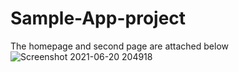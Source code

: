 # Sample-App-project
The homepage and second page are attached below
![Screenshot 2021-06-20 204918](https://user-images.githubusercontent.com/53265493/122679717-9322c480-d209-11eb-85b0-bff7887038bc.jpg)
